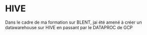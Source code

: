 # HIVE
Dans le cadre de ma formation sur BLENT,   jai été amené à créer un datawarehouse sur HIVE en passant par le DATAPROC de GCP
